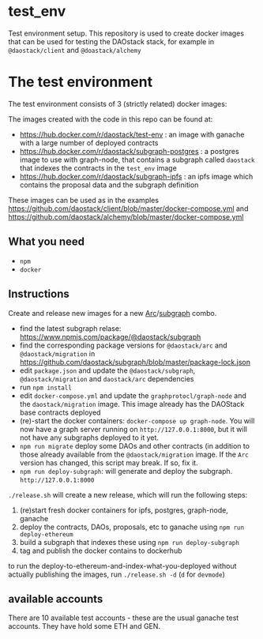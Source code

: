 # test_env

Test environment setup. This repository is used to create docker images that can be used for testing the DAOstack stack, for example in  `@daostack/client` and `@doastack/alchemy`

# The test environment


The test environment consists of 3 (strictly related) docker images:

The images created with the code in this repo can be found at:
* https://hub.docker.com/r/daostack/test-env : an image with ganache with a large number of deployed contracts
* https://hub.docker.com/r/daostack/subgraph-postgres : a postgres image to use with graph-node, that contains a subgraph called `daostack` that indexes the contracts in the `test_env` image
* https://hub.docker.com/r/daostack/subgraph-ipfs : an ipfs image which contains the proposal data and the subgraph definition

These images can be used as in the examples https://github.com/daostack/client/blob/master/docker-compose.yml and https://github.com/daostack/alchemy/blob/master/docker-compose.yml

## What you need

- `npm`
- `docker`

## Instructions

Create and release new images for a new [Arc](https://github.com/daostack/arc/)/[subgraph](https://github.com/daostack/subgraph/) combo.

- find the latest subgraph relase: https://www.npmjs.com/package/@daostack/subgraph
- find the corresponding package versions  for `@daostack/arc` and `@daostack/migration` in https://github.com/daostack/subgraph/blob/master/package-lock.json
- edit `package.json` and update the `@daostack/subgraph`, `@daostack/migration` and `daostack/arc` dependencies
- run `npm install`
- edit `docker-compose.yml` and update the `graphprotocl/graph-node` and the `daostack/migration` image. This image already has the DAOStack base contracts deployed
- (re)-start the docker containers: `docker-compose up graph-node`. You will now have a graph server running on `http://127.0.0.1:8000`, but it will not have any subgraphs deployed to it yet.
- `npm run migrate` deploy some DAOs and other contracts (in addition to those already available from the `@daostack/migration` image. If the `Arc` version has changed, this script may break. If so, fix it.
- `npm run deploy-subgraph`: will generate and deploy the subgraph.  `http://127.0.0.1:8000`

`./release.sh` will create a new release, which will run the following steps:

1. (re)start fresh docker containers for ipfs, postgres, graph-node, ganache
1. deploy the contracts, DAOs, proposals, etc to ganache using `npm run deploy-ethereum`
1. build a subgraph that indexes these using `npm run deploy-subgraph`
1. tag and publish the docker contains to dockerhub

to run the deploy-to-ethereum-and-index-what-you-deployed without actually publishing the images, run `./release.sh -d` (`d` for `devmode`)

## available accounts

There are 10 available test accounts - these are the usual ganache test accounts. They have hold some ETH and GEN.
